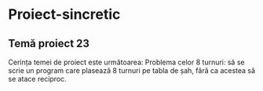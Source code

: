# Proiect-sincretic
## Temă proiect 23


Cerința temei de proiect este următoarea:
Problema celor 8 turnuri: să se scrie un program care plasează 8 turnuri pe tabla de șah, fără
ca acestea să se atace reciproc.